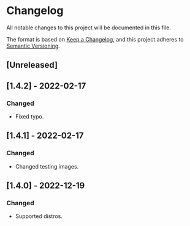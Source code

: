 # Changelog
All notable changes to this project will be documented in this file.

The format is based on [Keep a Changelog](https://keepachangelog.com/en/1.0.0/),
and this project adheres to [Semantic Versioning](https://semver.org/spec/v2.0.0.html).

## [Unreleased]

## [1.4.2] - 2022-02-17
### Changed
- Fixed typo.

## [1.4.1] - 2022-02-17
### Changed
- Changed testing images.

## [1.4.0] - 2022-12-19
### Changed
- Supported distros.
